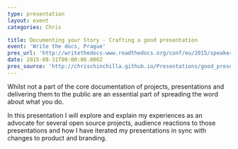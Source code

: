 ```yaml
---
type: presentation
layout: event
categories: Chris

title: Documenting your Story - Crafting a good presentation
event: 'Write the docs, Prague'
pres_url: 'http://writethedocs-www.readthedocs.org/conf/eu/2015/speakers/#speaker-cward'
date: 2015-08-31T00:00:00.000Z
pres_source: 'http://chrischinchilla.github.io/Presentations/good_presentations/'
---
```


Whilst not a part of the core documentation of projects, presentations and delivering them to the public are an essential part of spreading the word about what you do.

In this presentation I will explore and explain my experiences as an advocate for several open source projects, audience reactions to those presentations and how I have iterated my presentations in sync with changes to product and branding.
